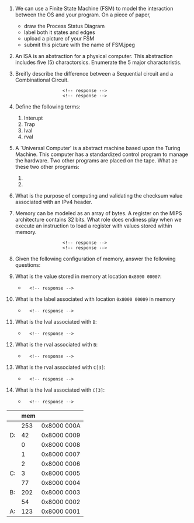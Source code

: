1. We can use a Finite State Machine (FSM) to model the interaction between the OS and your program.
On a piece of paper, 
   - draw the Process Status Diagram
   - label both it states and edges
   - upload a picture of your FSM
   - submit this picture with the name of  FSM.jpeg

1. An ISA is an abstraction for a physical computer.  This abstraction includes five (5) charactorsics.  Enumerate the 5 major charactoristis.

1. Breifly describe the difference between a Sequential circuit and a Combinational Circuit.
   ```
                     <!-- response -->
                     <!-- response -->
   ```

   <!-- You may add additional lines in your answer.  Make sure place the response tag on each of these lines. -->


 1. Define the following terms:
    1. Interupt
    1. Trap
    1. lval
    1. rval

 1. A `Universal Computer' is a abstract machine based upon the Turing Machine.  This computer has a standardized control program to manage the hardware.  Two other programs are placed on the tape.  What ae these two other programs:

    1.  <!-- response -->
    1.  <!-- response -->

1. What is the purpose of computing and validating the checksum value associated with an IPv4 header.


1. Memory can be modeled as an array of bytes.  A register on the MIPS architecture contains 32 bits.  What role does endiness play when we execute an instruction to load a register with values stored within memory.
   ```
                     <!-- response -->
                     <!-- response -->
   ```

1. Given the following configuration of memory, answer the following questions:

  1. What is the value stored in memory at location `0x8000 00007`: 
     -       <!-- response -->
  1. What is the label associated with location `0x8000 00009` in memory
     -       <!-- response -->
  1. What is the lval associated with `B`:  
     -       <!-- response -->
  1. What is the rval associated with `B`:
     -       <!-- response -->
  1. What is the rval associated with `C[3]`:
       -       <!-- response -->
  1. What is the lval associated with `C[3]`:
     -       <!-- response -->

|   | mem|            |
|---|---|-------------|
|     | 253 |  0x8000 000A |
| D:  |  42 |  0x8000 0009 |
|     |   0 |  0x8000 0008 |
|     |   1 |  0x8000 0007 |
|     |   2 |  0x8000 0006 |
| C:  |   3 |  0x8000 0005 |
|     |  77 |  0x8000 0004 |
| B:  | 202 |  0x8000 0003 |
|     |  54 |  0x8000 0002 |
| A:  | 123 |  0x8000 0001 |



